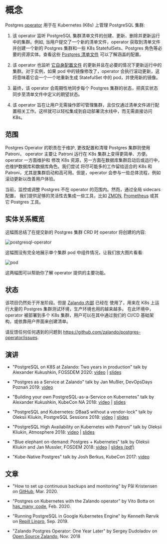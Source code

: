 <h1>概念</h1>

Postgres [operator](https://coreos.com/blog/introducing-operators.html)
用于在 Kubernetes (K8s) 上管理 PostgreSQL 集群:

1. 该 operator 监听 PostgreSQL 集群清单文件的创建、更新、删除并更新运行中的集群。例如, 当用户提交了一个新的清单文件，operator 获取到清单文件并创建一个新的 Postgres 集群和一些 K8s StatefulSets、Postgres 角色等必要的资源实体。查看这些
   [Postgres 清单文件](../manifests/complete-postgres-manifest.yaml) 可以了解涵盖的配置。

2. 该 operator 也监听 [它自身配置文件](../manifests/configmap.yaml) 的更新并且在必要的情况下更新运行中的集群。对于实例，如果 pod 中的镜像修改了，operator 会执行滚动更新，这将意味着它会一个一个地重新生成 StatefulSet 中的 pod，并使用新的镜像。

3. 最终，该 operator 会周期性地同步每个 Postgres 集群的状态，把真实状态同步至清单文件中定义的期望状态。

4. 该 operator 旨在让用户无需操作即可管理集群，且仅仅通过清单文件进行配置相关工作。这样就可以轻松集成到自动部署流水线中，而无需直接访问 K8s。

## 范围

Postgres Operator 的职责在于维护, 更改配置和清理 Postgres 集群则使用 Patroni，
operator 主要让 Patroni 运行在 K8s 集群上变得更简单、方便。operator 一方面维护和
修改 K8s 资源，另一方面在数据库集群启动后或运行中，也维护数据库和数据库角色。我们尝试
将尽可能多的工作留给适合的 K8s 和 Patroni，尤其是集群启动和高可用。但是，operator 
会参与一些总体流程，例如滚动更新以改善用户体验。

当前，监控或调整 Postgres 不在 operator 的范围内。然而，通过全局 sidecars 配置，
我们提供足够的灵活性去集成一些工具，比如 [ZMON](https://opensource.zalando.com/zmon/),
[Prometheus](https://prometheus.io/) 或其它 Postgres 工具。


## 实体关系概览

这幅图总结了在提交新的 Postgres 集群 CRD 时 operator 将创建的内容:

![postgresql-operator](diagrams/operator.png "由 operator 创建的 K8s 资源")

这幅图没有完全地展示单个集群 pod 中组件情况，让我们放大图片看看:

![pod](diagrams/pod.png "数据库 pod 中的组件")

这两幅图可以帮助你了解 operator 提供的主要功能。

## 状态

该项目仍然处于开发阶段。但是 [Zalando 内部]((https://jobs.zalando.com/tech/blog/postgresql-in-a-time-of-kubernetes/)) 已经在
使用了，用来在 K8s 上运行大量的 Postgres 集群测试环境，生产环境也用的越来越多。
在此环境中，operator 被部署到多个 K8s 集群，用户可以在其中通过我们的 CI/CD 
基础架构，或依靠用户界面来创建清单。

请反馈任何任何遇到的问题到 https://github.com/zalando/postgres-operator/issues.

## 演讲

- "PostgreSQL on K8S at Zalando: Two years in production" talk by Alexander Kukushkin, FOSSDEM 2020: [video](https://fosdem.org/2020/schedule/event/postgresql_postgresql_on_k8s_at_zalando_two_years_in_production/) | [slides](https://fosdem.org/2020/schedule/event/postgresql_postgresql_on_k8s_at_zalando_two_years_in_production/attachments/slides/3883/export/events/attachments/postgresql_postgresql_on_k8s_at_zalando_two_years_in_production/slides/3883/PostgreSQL_on_K8s_at_Zalando_Two_years_in_production.pdf)

- "Postgres as a Service at Zalando" talk by Jan Mußler, DevOpsDays Poznań 2019: [video](https://www.youtube.com/watch?v=FiWS5m72XI8)

- "Building your own PostgreSQL-as-a-Service on Kubernetes" talk by Alexander Kukushkin, KubeCon NA 2018: [video](https://www.youtube.com/watch?v=G8MnpkbhClc) | [slides](https://static.sched.com/hosted_files/kccna18/1d/Building%20your%20own%20PostgreSQL-as-a-Service%20on%20Kubernetes.pdf)

- "PostgreSQL and Kubernetes: DBaaS without a vendor-lock" talk by Oleksii Kliukin, PostgreSQL Sessions 2018: [video](https://www.youtube.com/watch?v=q26U2rQcqMw) | [slides](https://speakerdeck.com/alexeyklyukin/postgresql-and-kubernetes-dbaas-without-a-vendor-lock)

- "PostgreSQL High Availability on Kubernetes with Patroni" talk by Oleksii Kliukin, Atmosphere 2018: [video](https://www.youtube.com/watch?v=cFlwQOPPkeg) | [slides](https://speakerdeck.com/alexeyklyukin/postgresql-high-availability-on-kubernetes-with-patroni)

- "Blue elephant on-demand: Postgres + Kubernetes" talk by Oleksii Kliukin and Jan Mussler, FOSDEM 2018: [video](https://fosdem.org/2018/schedule/event/blue_elephant_on_demand_postgres_kubernetes/) | [slides (pdf)](https://www.postgresql.eu/events/fosdem2018/sessions/session/1735/slides/59/FOSDEM%202018_%20Blue_Elephant_On_Demand.pdf)

- "Kube-Native Postgres" talk by Josh Berkus, KubeCon 2017: [video](https://www.youtube.com/watch?v=Zn1vd7sQ_bc)

## 文章

- "How to set up continuous backups and monitoring" by Pål Kristensen on [GitHub](https://github.com/zalando/postgres-operator/issues/858#issuecomment-608136253), Mar. 2020.

- "Postgres on Kubernetes with the Zalando operator" by Vito Botta on [has_many :code](https://vitobotta.com/2020/02/05/postgres-kubernetes-zalando-operator/), Feb. 2020.

- "Running PostgreSQL in Google Kubernetes Engine" by Kenneth Rørvik on [Repill Linpro](https://www.redpill-linpro.com/techblog/2019/09/28/postgres-in-kubernetes.html), Sep. 2019.

- "Zalando Postgres Operator: One Year Later" by Sergey Dudoladov on [Open Source Zalando](https://opensource.zalando.com/blog/2018/11/postgres-operator/), Nov. 2018
